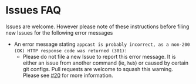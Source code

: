 # Issues FAQ

Issues are welcome. However please note of these instructions before filing new Issues for the following error messages

- An error message stating `appcast is probably incorrect, as a non-200 (OK) HTTP response code was returned (301)`:
  - Please do not file a new Issue to report this error message. It is either an issue from another command (ie, `hub`) or caused by certain git configs. Pull requests are welcome to squash this warning. Please see [#20](https://github.com/vitorgalvao/tiny-scripts/issues/20) for more information.